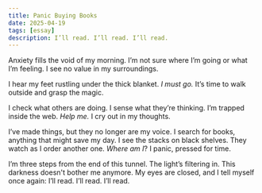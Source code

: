 ```yaml
---
title: Panic Buying Books
date: 2025-04-19
tags: [essay]
description: I’ll read. I’ll read. I’ll read.
---
```


Anxiety fills the void of my morning. I’m not sure where I’m going or what I’m feeling. I see no value in my surroundings.

I hear my feet rustling under the thick blanket. *I must go.* It’s time to walk outside and grasp the magic.

I check what others are doing. I sense what they’re thinking. I’m trapped inside the web. *Help me.* I cry out in my thoughts.

I’ve made things, but they no longer are my voice. I search for books, anything that might save my day. I see the stacks on black shelves. They watch as I order another one. *Where am I*? I panic, pressed for time.

I’m three steps from the end of this tunnel. The light’s filtering in. This darkness doesn't bother me anymore. My eyes are closed, and I tell myself once again: I’ll read. I’ll read. I’ll read.